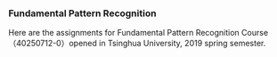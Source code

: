 ### Fundamental Pattern Recognition

Here are the assignments for Fundamental Pattern Recognition Course（40250712-0）opened in Tsinghua University, 2019 spring semester.

